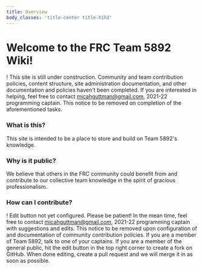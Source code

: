 ```yaml
---
title: Overview
body_classes: 'title-center title-h1h2'
---
```


# Welcome to the FRC Team 5892 Wiki!
! This site is still under construction. Community and team contribution policies, content structure, site administration documentation, and other documentation and policies haven't been completed. If you are interested in helping, feel free to contact micahguttman@gmail.com, 2021-22 programming captain. This notice to be removed on completion of the aforementioned tasks.

### What is this?
This site is intended to be a place to store and build on Team 5892's knowledge.  

### Why is it public? 
We believe that others in the FRC community could benefit from and contribute to our collective team knowledge in the spirit of gracious professionalism.

### How can I contribute?
! Edit button not yet configured. Please be patient! In the mean time, feel free to contact micahguttman@gmail.com, 2021-22 programming captain with suggestions and edits. This notice to be removed upon configuration of and documentation of community contribution policies.
If you are a member of Team 5892, talk to one of your captains. If you are a member of the general public, hit the edit button in the top right corner to create a fork on GitHub. When done editing, create a pull request and we will merge it in as soon as possible. 